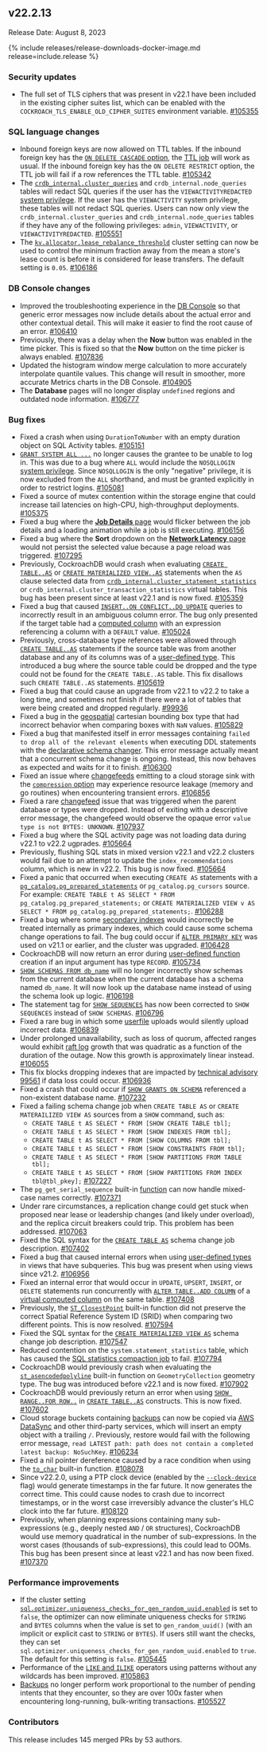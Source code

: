 ## v22.2.13

Release Date: August 8, 2023

{% include releases/release-downloads-docker-image.md release=include.release %}

<h3 id="v22-2-13-security-updates">Security updates</h3>

- The full set of TLS ciphers that was present in v22.1 have been included in the existing cipher suites list, which can be enabled with the `COCKROACH_TLS_ENABLE_OLD_CIPHER_SUITES` environment variable. [#105355][#105355]

<h3 id="v22-2-13-sql-language-changes">SQL language changes</h3>

- Inbound foreign keys are now allowed on TTL tables. If the inbound foreign key has the [`ON DELETE CASCADE` option](../v22.2/foreign-key.html#foreign-key-actions), the [TTL job](../v22.2/row-level-ttl.html#view-running-ttl-jobs) will work as usual. If the inbound foreign key has the `ON DELETE RESTRICT` option, the TTL job will fail if a row references the TTL table. [#105342][#105342]
- The [`crdb_internal.cluster_queries`](../v22.2/crdb-internal.html) and `crdb_internal.node_queries` tables will redact SQL queries if the user has the `VIEWACTIVITYREDACTED` [system privilege](../v22.2/security-reference/authorization.html#supported-privileges). If the user has the `VIEWACTIVITY` system privilege, these tables will not redact SQL queries. Users can now only view the `crdb_internal.cluster_queries` and `crdb_internal.node_queries` tables if they have any of the following privileges: `admin`, `VIEWACTIVITY`, or `VIEWACTIVITYREDACTED`. [#105551][#105551]
- The [`kv.allocator.lease_rebalance_threshold`](../v22.2/cluster-settings.html) cluster setting can now be used to control the minimum fraction away from the mean a store's lease count is before it is considered for lease transfers. The default setting is `0.05`. [#106186][#106186]

<h3 id="v22-2-13-db-console-changes">DB Console changes</h3>

- Improved the troubleshooting experience in the [DB Console](../v22.2/ui-overview.html) so that generic error messages now include details about the actual error and other contextual detail. This will make it easier to find the root cause of an error. [#106410][#106410]
- Previously, there was a delay when the **Now** button was enabled in the time picker. This is fixed so that the **Now** button on the time picker is always enabled. [#107836][#107836]
- Updated the histogram window merge calculation to more accurately interpolate quantile values. This change will result in smoother, more accurate Metrics charts in the DB Console. [#104905][#104905]
- The **Database** pages will no longer display `undefined` regions and outdated node information. [#106777][#106777]

<h3 id="v22-2-13-bug-fixes">Bug fixes</h3>

- Fixed a crash when using `DurationToNumber` with an empty duration object on SQL Activity tables. [#105151][#105151]
- [`GRANT SYSTEM ALL ...`](../v22.2/grant.html) no longer causes the grantee to be unable to log in. This was due to a bug where `ALL` would include the `NOSQLLOGIN` [system privilege](../v22.2/security-reference/authorization.html#supported-privileges). Since `NOSQLLOGIN` is the only "negative" privilege, it is now excluded from the `ALL` shorthand, and must be granted explicitly in order to restrict logins. [#105081][#105081]
- Fixed a source of mutex contention within the storage engine that could increase tail latencies on high-CPU, high-throughput deployments. [#105375][#105375]
- Fixed a bug where the [**Job Details** page](../v22.2/ui-jobs-page.html#job-details) would flicker between the job details and a loading animation while a job is still executing. [#106156][#106156]
- Fixed a bug where the **Sort** dropdown on the [**Network Latency** page](../v22.2/ui-network-latency-page.html) would not persist the selected value because a page reload was triggered. [#107295][#107295]
- Previously, CockroachDB would crash when evaluating [`CREATE TABLE..AS`](../v22.2/create-table-as.html) or [`CREATE MATERIALIZED VIEW..AS`](../v22.2/create-view.html) statements when the `AS` clause selected data from [`crdb_internal.cluster_statement_statistics`](../v22.2/crdb-internal.html) or `crdb_internal.cluster_transaction_statistics` virtual tables. This bug has been present since at least v22.1 and is now fixed. [#105359][#105359]
- Fixed a bug that caused [`INSERT..ON CONFLICT..DO UPDATE`](../v22.2/insert.html#on-conflict-clause) queries to incorrectly result in an ambiguous column error. The bug only presented if the target table had a [computed column](../v22.2/computed-columns.html) with an expression referencing a column with a `DEFAULT` value. [#105024][#105024]
- Previously, cross-database type references were allowed through [`CREATE TABLE..AS`](../v22.2/create-table-as.html) statements if the source table was from another database and any of its columns was of a [user-defined type](../v22.2/create-type.html). This introduced a bug where the source table could be dropped and the type could not be found for the `CREATE TABLE..AS` table. This fix disallows such `CREATE TABLE..AS` statements. [#105619][#105619]
- Fixed a bug that could cause an upgrade from v22.1 to v22.2 to take a long time, and sometimes not finish if there were a lot of tables that were being created and dropped regularly. [#99936][#99936]
- Fixed a bug in the [geospatial](../v22.2/spatial-indexes.html#how-cockroachdbs-spatial-indexing-works) cartesian bounding box type that had incorrect behavior when comparing boxes with `NaN` values. [#105829][#105829]
- Fixed a bug that manifested itself in error messages containing `failed to drop all of the relevant elements` when executing DDL statements with the [declarative schema changer](../v22.2/online-schema-changes.html#declarative-schema-changer). This error message actually meant that a concurrent schema change is ongoing. Instead, this now behaves as expected and waits for it to finish. [#106300][#106300]
- Fixed an issue where [changefeeds](../v22.2/change-data-capture-overview.html) emitting to a cloud storage sink with the [`compression` option](../v22.2/create-changefeed.html#compression-opt) may experience resource leakage (memory and go routines) when encountering transient errors. [#106856][#106856]
- Fixed a rare [changefeed](../v22.2/change-data-capture-overview.html) issue that was triggered when the parent database or types were dropped. Instead of exiting with a descriptive error message, the changefeed would observe the opaque error `value type is not BYTES: UNKNOWN`. [#107937][#107937]
- Fixed a bug where the SQL activity page was not loading data during v22.1 to v22.2 ugprades. [#105664][#105664]
- Previously, flushing SQL stats in mixed version v22.1 and v22.2 clusters would fail due to an attempt to update the `index_recommendations` column, which is new in v22.2. This bug is now fixed. [#105664][#105664]
- Fixed a panic that occurred when executing `CREATE AS` statements with a [`pg_catalog.pg_prepared_statements`](../v22.2/pg-catalog.html) or `pg_catalog.pg_cursors` source. For example: `CREATE TABLE t AS SELECT * FROM pg_catalog.pg_prepared_statements;` or `CREATE MATERIALIZED VIEW v AS SELECT * FROM pg_catalog.pg_prepared_statements;`. [#106288][#106288]
- Fixed a bug where some [secondary indexes](../v22.2/schema-design-indexes.html) would incorrectly be treated internally as primary indexes, which could cause some schema change operations to fail. The bug could occur if [`ALTER PRIMARY KEY`](../v22.2/alter-table.html#alter-primary-key) was used on v21.1 or earlier, and the cluster was upgraded. [#106428][#106428]
- CockroachDB will now return an error during [user-defined function](../v22.2/user-defined-functions.html) creation if an input argument has type `RECORD`. [#105734][#105734]
- [`SHOW SCHEMAS FROM db_name`](../v22.2/show-schemas.html) will no longer incorrectly show schemas from the current database when the current database has a schema named `db_name`. It will now look up the database name instead of using the schema look up logic. [#106198][#106198]
- The statement tag for [`SHOW SEQUENCES`](../v22.2/show-sequences.html) has now been corrected to `SHOW SEQUENCES` instead of `SHOW SCHEMAS`. [#106796][#106796]
- Fixed a rare bug in which some [userfile](../v22.2/use-userfile-storage.html) uploads would silently upload incorrect data. [#106839][#106839]
- Under prolonged unavailability, such as loss of quorum, affected ranges would exhibit [raft log](../v22.2/architecture/replication-layer.html#raft-logs) growth that was quadratic as a function of the duration of the outage. Now this growth is approximately linear instead. [#106055][#106055]
- This fix blocks dropping indexes that are impacted by [technical advisory 99561](../advisories/a99561.html) if data loss could occur. [#106936][#106936]
- Fixed a crash that could occur if [`SHOW GRANTS ON SCHEMA`](../v22.2/show-grants.html) referenced a non-existent database name. [#107232][#107232]
- Fixed a failing schema change job when `CREATE TABLE AS` or `CREATE MATERAILIZED VIEW AS` sources from a `SHOW` command, such as:
    - `CREATE TABLE t AS SELECT * FROM [SHOW CREATE TABLE tbl];`
    - `CREATE TABLE t AS SELECT * FROM [SHOW INDEXES FROM tbl];`
    - `CREATE TABLE t AS SELECT * FROM [SHOW COLUMNS FROM tbl];`
    - `CREATE TABLE t AS SELECT * FROM [SHOW CONSTRAINTS FROM tbl];`
    - `CREATE TABLE t AS SELECT * FROM [SHOW PARTITIONS FROM TABLE tbl];`
    - `CREATE TABLE t AS SELECT * FROM [SHOW PARTITIONS FROM INDEX tbl@tbl_pkey];` [#107227][#107227]
- The `pg_get_serial_sequence` built-in [function](../v22.2/functions-and-operators.html) can now handle mixed-case names correctly. [#107371][#107371]
- Under rare circumstances, a replication change could get stuck when proposed near lease or leadership changes (and likely under overload), and the replica circuit breakers could trip. This problem has been addressed. [#107063][#107063]
- Fixed the SQL syntax for the [`CREATE TABLE AS`](../v22.2/create-table-as.html) schema change job description. [#107402][#107402]
- Fixed a bug that caused internal errors when using [user-defined types](../v22.2/create-type.html) in views that have subqueries. This bug was present when using views since v21.2. [#106956][#106956]
- Fixed an internal error that would occur in `UPDATE`, `UPSERT`, `INSERT`, or `DELETE` statements run concurrently with [`ALTER TABLE..ADD COLUMN`](../v22.2/alter-table.html#add-column) of a [virtual computed column](../v22.2/computed-columns.html) on the same table. [#107408][#107408]
- Previously, the [`ST_ClosestPoint`](../v22.2/functions-and-operators.html#spatial-functions) built-in function did not preserve the correct Spatial Reference System ID (SRID) when comparing two different points. This is now resolved. [#107594][#107594]
- Fixed the SQL syntax for the [`CREATE MATERIALIZED VIEW AS`](../v22.2/create-view.html) schema change job description. [#107547][#107547]
- Reduced contention on the `system.statement_statistics` table, which has caused the [SQL statistics compaction job](../v22.2/show-jobs.html#show-automatic-jobs) to fail. [#107794][#107794]
- CockroachDB would previously crash when evaluating the [`st_asencodedpolyline`](../v22.2/functions-and-operators.html#spatial-functions) built-in function on `GeometryCollection` geometry type. The bug was introduced before v22.1 and is now fixed. [#107902][#107902]
- CockroachDB would previously return an error when using [`SHOW RANGE..FOR ROW..`](../v22.2/show-range-for-row.html) in [`CREATE TABLE..AS`](../v22.2/create-table-as.html) constructs. This is now fixed. [#107602][#107602]
- Cloud storage buckets containing [backups](../v22.2/backup-and-restore-overview.html) can now be copied via [AWS DataSync](https://aws.amazon.com/datasync/) and other third-party services, which will insert an empty object with a trailing `/`. Previously, restore would fail with the following error message, `read LATEST path: path does not contain a completed latest backup: NoSuchKey`. [#106234][#106234]
- Fixed a nil pointer dereference caused by a race condition when using the [`to_char`](../v22.2/functions-and-operators.html#date-and-time-functions) built-in function. [#108078][#108078]
- Since v22.2.0, using a PTP clock device (enabled by the [`--clock-device`](../v22.2/cockroach-start.html#general) flag) would generate timestamps in the far future. It now generates the correct time. This could cause nodes to crash due to incorrect timestamps, or in the worst case irreversibly advance the cluster's HLC clock into the far future. [#108120][#108120]
- Previously, when planning expressions containing many sub-expressions (e.g., deeply nested `AND` / `OR` structures), CockroachDB would use memory quadratical in the number of sub-expressions. In the worst cases (thousands of sub-expressions), this could lead to OOMs. This bug has been present since at least v22.1 and has now been fixed. [#107370][#107370]

<h3 id="v22-2-13-performance-improvements">Performance improvements</h3>

- If the cluster setting [`sql.optimizer.uniqueness_checks_for_gen_random_uuid.enabled`](../v22.2/cluster-settings.html) is set to `false`, the optimizer can now eliminate uniqueness checks for `STRING` and `BYTES` columns when the value is set to `gen_random_uuid()` (with an implicit or explicit cast to `STRING` or `BYTES`). If users still want the checks, they can set `sql.optimizer.uniqueness_checks_for_gen_random_uuid.enabled` to `true`. The default for this setting is `false`. [#105445][#105445]
- Performance of the [`LIKE` and `ILIKE`](../v22.2/functions-and-operators.html#operators) operators using patterns without any wildcards has been improved. [#105863][#105863]
- [Backups](../v22.2/backup-and-restore-overview.html) no longer perform work proportional to the number of pending intents that they encounter, so they are over 100x faster when encountering long-running, bulk-writing transactions. [#105527][#105527]

<h3 id="v22-2-13-contributors">Contributors</h3>

This release includes 145 merged PRs by 53 authors.

</div>

[#104905]: https://github.com/cockroachdb/cockroach/pull/104905
[#105024]: https://github.com/cockroachdb/cockroach/pull/105024
[#105081]: https://github.com/cockroachdb/cockroach/pull/105081
[#105151]: https://github.com/cockroachdb/cockroach/pull/105151
[#105310]: https://github.com/cockroachdb/cockroach/pull/105310
[#105342]: https://github.com/cockroachdb/cockroach/pull/105342
[#105355]: https://github.com/cockroachdb/cockroach/pull/105355
[#105359]: https://github.com/cockroachdb/cockroach/pull/105359
[#105375]: https://github.com/cockroachdb/cockroach/pull/105375
[#105445]: https://github.com/cockroachdb/cockroach/pull/105445
[#105527]: https://github.com/cockroachdb/cockroach/pull/105527
[#105551]: https://github.com/cockroachdb/cockroach/pull/105551
[#105619]: https://github.com/cockroachdb/cockroach/pull/105619
[#105664]: https://github.com/cockroachdb/cockroach/pull/105664
[#105734]: https://github.com/cockroachdb/cockroach/pull/105734
[#105829]: https://github.com/cockroachdb/cockroach/pull/105829
[#105863]: https://github.com/cockroachdb/cockroach/pull/105863
[#106055]: https://github.com/cockroachdb/cockroach/pull/106055
[#106156]: https://github.com/cockroachdb/cockroach/pull/106156
[#106186]: https://github.com/cockroachdb/cockroach/pull/106186
[#106198]: https://github.com/cockroachdb/cockroach/pull/106198
[#106234]: https://github.com/cockroachdb/cockroach/pull/106234
[#106288]: https://github.com/cockroachdb/cockroach/pull/106288
[#106300]: https://github.com/cockroachdb/cockroach/pull/106300
[#106410]: https://github.com/cockroachdb/cockroach/pull/106410
[#106428]: https://github.com/cockroachdb/cockroach/pull/106428
[#106708]: https://github.com/cockroachdb/cockroach/pull/106708
[#106777]: https://github.com/cockroachdb/cockroach/pull/106777
[#106796]: https://github.com/cockroachdb/cockroach/pull/106796
[#106839]: https://github.com/cockroachdb/cockroach/pull/106839
[#106856]: https://github.com/cockroachdb/cockroach/pull/106856
[#106936]: https://github.com/cockroachdb/cockroach/pull/106936
[#106956]: https://github.com/cockroachdb/cockroach/pull/106956
[#107063]: https://github.com/cockroachdb/cockroach/pull/107063
[#107227]: https://github.com/cockroachdb/cockroach/pull/107227
[#107232]: https://github.com/cockroachdb/cockroach/pull/107232
[#107295]: https://github.com/cockroachdb/cockroach/pull/107295
[#107370]: https://github.com/cockroachdb/cockroach/pull/107370
[#107371]: https://github.com/cockroachdb/cockroach/pull/107371
[#107402]: https://github.com/cockroachdb/cockroach/pull/107402
[#107408]: https://github.com/cockroachdb/cockroach/pull/107408
[#107547]: https://github.com/cockroachdb/cockroach/pull/107547
[#107594]: https://github.com/cockroachdb/cockroach/pull/107594
[#107602]: https://github.com/cockroachdb/cockroach/pull/107602
[#107794]: https://github.com/cockroachdb/cockroach/pull/107794
[#107836]: https://github.com/cockroachdb/cockroach/pull/107836
[#107902]: https://github.com/cockroachdb/cockroach/pull/107902
[#107937]: https://github.com/cockroachdb/cockroach/pull/107937
[#108061]: https://github.com/cockroachdb/cockroach/pull/108061
[#108078]: https://github.com/cockroachdb/cockroach/pull/108078
[#108120]: https://github.com/cockroachdb/cockroach/pull/108120
[#99936]: https://github.com/cockroachdb/cockroach/pull/99936